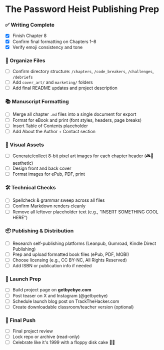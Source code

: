 # The Password Heist Publishing Prep

### ✅ Writing Complete
- [x] Finish Chapter 8
- [x] Confirm final formatting on Chapters 1–8
- [x] Verify emoji consistency and tone

### 📁 Organize Files
- [ ] Confirm directory structure: `/chapters`, `/code_breakers`, `/challenges`, `/debriefs`
- [ ] Add `cover_art/` and `marketing/` folders
- [ ] Add final README updates and project description

### 📚 Manuscript Formatting
- [ ] Merge all chapter `.md` files into a single document for export
- [ ] Format for eBook and print (font styles, headers, page breaks)
- [ ] Insert Table of Contents placeholder
- [ ] Add About the Author + Contact section

### 🎨 Visual Assets
- [ ] Generate/collect 8-bit pixel art images for each chapter header (🎮💾 aesthetic)
- [ ] Design front and back cover
- [ ] Format images for ePub, PDF, print

### 🛠️ Technical Checks
- [ ] Spellcheck & grammar sweep across all files
- [ ] Confirm Markdown renders cleanly
- [ ] Remove all leftover placeholder text (e.g., “INSERT SOMETHING COOL HERE”)

### 📦 Publishing & Distribution
- [ ] Research self-publishing platforms (Leanpub, Gumroad, Kindle Direct Publishing)
- [ ] Prep and upload formatted book files (ePub, PDF, MOBI)
- [ ] Choose licensing (e.g., CC BY-NC, All Rights Reserved)
- [ ] Add ISBN or publication info if needed

### 📣 Launch Prep
- [ ] Build project page on **getbyebye.com**
- [ ] Post teaser on X and Instagram (@getbyebye)
- [ ] Schedule launch blog post on TrackTheHacker.com
- [ ] Create downloadable classroom/teacher version (optional)

### 🚀 Final Push
- [ ] Final project review
- [ ] Lock repo or archive (read-only)
- [ ] Celebrate like it's 1999 with a floppy disk cake 🍰💾
